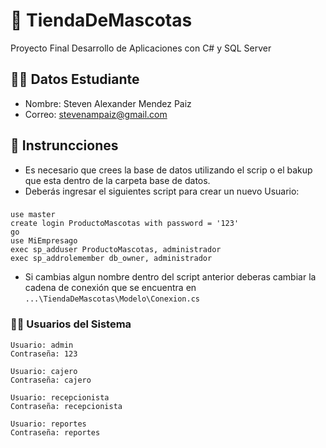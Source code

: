 # 🐹 TiendaDeMascotas
Proyecto Final Desarrollo de Aplicaciones con C# y SQL Server

## 👨‍🎓 Datos Estudiante
- Nombre: Steven Alexander Mendez Paiz
- Correo: stevenampaiz@gmail.com

## 📓 Instruncciones
- Es necesario que crees la base de datos utilizando el scrip o el bakup que esta dentro de la carpeta base de datos.
- Deberás ingresar el siguientes script para crear un nuevo Usuario:

###
	use master
	create login ProductoMascotas with password = '123'
	go
	use MiEmpresago
	exec sp_adduser ProductoMascotas, administrador
	exec sp_addrolemember db_owner, administrador
	
- Si cambias algun nombre dentro del script anterior deberas cambiar la cadena de conexión que se encuentra en `...\TiendaDeMascotas\Modelo\Conexion.cs`

### 👷‍♂️ Usuarios del Sistema
	Usuario: admin
	Contraseña: 123
	
	Usuario: cajero
	Contraseña: cajero
	
	Usuario: recepcionista
	Contraseña: recepcionista
	
	Usuario: reportes
	Contraseña: reportes
